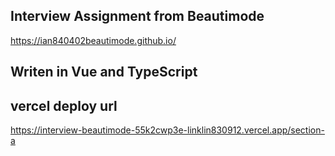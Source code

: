 ## Interview Assignment from Beautimode

https://ian840402beautimode.github.io/

## Writen in Vue and TypeScript
## vercel deploy url
https://interview-beautimode-55k2cwp3e-linklin830912.vercel.app/section-a
